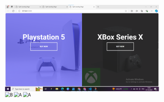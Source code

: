 ![B](https://github.com/Mowdat-Rida/Split-landing-page/blob/main/Before%20outut%201.png)
![B]()
![A]()
![A]()
